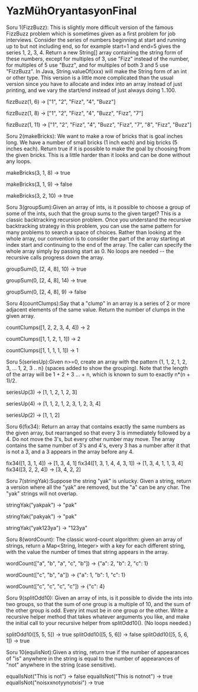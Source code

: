 # YazMühOryantasyonFinal



Soru 1(FizzBuzz): This is slightly more difficult version of the famous FizzBuzz problem which is sometimes given as a first problem for job interviews. Consider the series of numbers beginning at start and running up to but not including end, so for example start=1 and end=5 gives the series 1, 2, 3, 4. Return a new String[] array containing the string form of these numbers, except for multiples of 3, use "Fizz" instead of the number, for multiples of 5 use "Buzz", and for multiples of both 3 and 5 use "FizzBuzz". In Java, String.valueOf(xxx) will make the String form of an int or other type. This version is a little more complicated than the usual version since you have to allocate and index into an array instead of just printing, and we vary the start/end instead of just always doing 1..100.

fizzBuzz(1, 6) → ["1", "2", "Fizz", "4", "Buzz"]

fizzBuzz(1, 8) → ["1", "2", "Fizz", "4", "Buzz", "Fizz", "7"]

fizzBuzz(1, 11) → ["1", "2", "Fizz", "4", "Buzz", "Fizz", "7", "8", "Fizz", "Buzz"]


Soru 2(makeBricks): We want to make a row of bricks that is goal inches long. We have a number of small bricks (1 inch each) and big bricks (5 inches each). Return true if it is possible to make the goal by choosing from the given bricks. This is a little harder than it looks and can be done without any loops.

makeBricks(3, 1, 8) → true

makeBricks(3, 1, 9) → false

makeBricks(3, 2, 10) → true


 Soru 3(groupSum):Given an array of ints, is it possible to choose a group of some of the ints, such that the group sums to the given target? This is a classic backtracking recursion problem. Once you understand the recursive backtracking strategy in this problem, you can use the same pattern for many problems to search a space of choices. Rather than looking at the whole array, our convention is to consider the part of the array starting at index start and continuing to the end of the array. The caller can specify the whole array simply by passing start as 0. No loops are needed -- the recursive calls progress down the array.

groupSum(0, [2, 4, 8], 10) → true

groupSum(0, [2, 4, 8], 14) → true

groupSum(0, [2, 4, 8], 9) → false

Soru 4(countClumps):Say that a "clump" in an array is a series of 2 or more adjacent elements of the same value. Return the number of clumps in the given array.

countClumps([1, 2, 2, 3, 4, 4]) → 2

countClumps([1, 1, 2, 1, 1]) → 2

countClumps([1, 1, 1, 1, 1]) → 1


Soru 5(seriesUp):Given n>=0, create an array with the pattern {1,    1, 2,    1, 2, 3,   ... 1, 2, 3 .. n} (spaces added to show the grouping). Note that the length of the array will be 1 + 2 + 3 ... + n, which is known to sum to exactly n*(n + 1)/2.

seriesUp(3) → [1, 1, 2, 1, 2, 3]

seriesUp(4) → [1, 1, 2, 1, 2, 3, 1, 2, 3, 4]

seriesUp(2) → [1, 1, 2]


Soru 6(fix34): Return an array that contains exactly the same numbers as the given array, but rearranged so that every 3 is immediately followed by a 4. Do not move the 3's, but every other number may move. The array contains the same number of 3's and 4's, every 3 has a number after it that is not a 3, and a 3 appears in the array before any 4.

fix34([1, 3, 1, 4]) → [1, 3, 4, 1]
fix34([1, 3, 1, 4, 4, 3, 1]) → [1, 3, 4, 1, 1, 3, 4]
fix34([3, 2, 2, 4]) → [3, 4, 2, 2]




Soru 7(stringYak):Suppose the string "yak" is unlucky. Given a string, return a version where all the "yak" are removed, but the "a" can be any char. The "yak" strings will not overlap.

stringYak("yakpak") → "pak"

stringYak("pakyak") → "pak"

stringYak("yak123ya") → "123ya"

Soru 8(wordCount): The classic word-count algorithm: given an array of strings, return a Map<String, Integer> with a key for each different string, with the value the number of times that string appears in the array.

wordCount(["a", "b", "a", "c", "b"]) → {"a": 2, "b": 2, "c": 1}

wordCount(["c", "b", "a"]) → {"a": 1, "b": 1, "c": 1}

wordCount(["c", "c", "c", "c"]) → {"c": 4}


Soru 9(splitOdd10): Given an array of ints, is it possible to divide the ints into two groups, so that the sum of one group is a multiple of 10, and the sum of the other group is odd. Every int must be in one group or the other. Write a recursive helper method that takes whatever arguments you like, and make the initial call to your recursive helper from splitOdd10(). (No loops needed.)

splitOdd10([5, 5, 5]) → true
splitOdd10([5, 5, 6]) → false
splitOdd10([5, 5, 6, 1]) → true


Soru 10(equlisNot):Given a string, return true if the number of appearances of "is" anywhere in the string is equal to the number of appearances of "not" anywhere in the string (case sensitive).

equalIsNot("This is not") → false
equalIsNot("This is notnot") → true
equalIsNot("noisxxnotyynotxisi") → true

